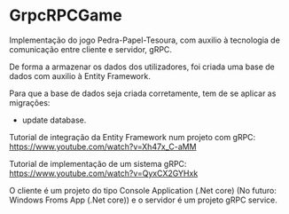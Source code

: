 # GrpcRPCGame
Implementação do jogo Pedra-Papel-Tesoura, com auxilio à tecnologia de comunicação entre cliente e servidor, gRPC.

De forma a armazenar os dados dos utilizadores, foi criada uma base de dados com auxilio à Entity Framework.

Para que a base de dados seja criada corretamente, tem de se aplicar as migrações:
- update database.

Tutorial de integração da Entity Framework num projeto com gRPC: https://www.youtube.com/watch?v=Xh47x_C-aMM

Tutorial de implementação de um sistema gRPC: https://www.youtube.com/watch?v=QyxCX2GYHxk

O cliente é um projeto do tipo Console Application (.Net core) (No futuro: Windows Froms App (.Net core)) e o servidor é um projeto gRPC service.
